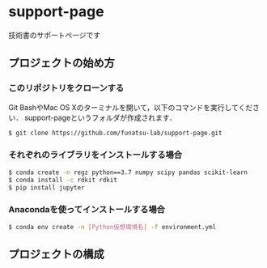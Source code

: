 # support-page
技術書のサポートページです

## プロジェクトの始め方

### このリポジトリをクローンする

Git BashやMac OS Xのターミナルを開いて，以下のコマンドを実行してください．
support-pageというフォルダが作成されます．

```bash
$ git clone https://github.com/funatsu-lab/support-page.git
```

### それぞれのライブラリをインストールする場合

```bash
$ conda create -n regz python==3.7 numpy scipy pandas scikit-learn
$ conda install -c rdkit rdkit
$ pip install jupyter
```

### Anacondaを使ってインストールする場合
```bash
$ conda env create -n [Python仮想環境名] -f environment.yml
```

## プロジェクトの構成
